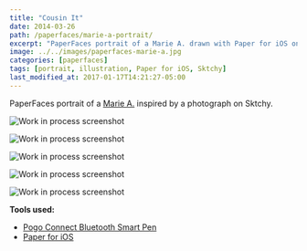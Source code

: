 ```yaml
---
title: "Cousin It"
date: 2014-03-26
path: /paperfaces/marie-a-portrait/
excerpt: "PaperFaces portrait of a Marie A. drawn with Paper for iOS on an iPad."
image: ../../images/paperfaces-marie-a.jpg
categories: [paperfaces]
tags: [portrait, illustration, Paper for iOS, Sktchy]
last_modified_at: 2017-01-17T14:21:27-05:00
---
```


PaperFaces portrait of a [Marie A.](https://sktchy.com/7uxxdC) inspired by a photograph on Sktchy.

![Work in process screenshot](../../images/paperfaces-marie-a-process-1-lg.jpg)

![Work in process screenshot](../../images/paperfaces-marie-a-process-2-lg.jpg)

![Work in process screenshot](../../images/paperfaces-marie-a-process-3-lg.jpg)

![Work in process screenshot](../../images/paperfaces-marie-a-process-4-lg.jpg)

![Work in process screenshot](../../images/paperfaces-marie-a-process-5-lg.jpg)

**Tools used:**

- [Pogo Connect Bluetooth Smart Pen](https://www.amazon.com/gp/product/B009K448L4/ref=as_li_ss_tl?ie=UTF8&camp=1789&creative=390957&creativeASIN=B009K448L4&linkCode=as2&tag=mademist-20)
- [Paper for iOS](https://paper.bywetransfer.com/)
